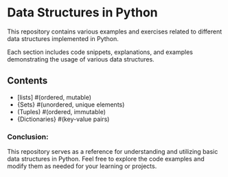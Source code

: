 
# Data Structures in Python

This repository contains various examples and exercises related to different data structures implemented in Python. 

Each section includes code snippets, explanations, and examples demonstrating the usage of various data structures.

## Contents

- [lists] #(ordered, mutable)
- {Sets} #(unordered, unique elements)
- (Tuples) #(ordered, immutable)
- {Dictionaries} #(key-value pairs)

### Conclusion:
This repository serves as a reference for understanding and utilizing basic data structures in Python. Feel free to explore the code examples and modify them
as needed for your learning or projects.
